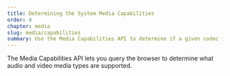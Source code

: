 ```yaml
---
title: Determining the System Media Capabilities
order: 4
chapter: media
slug: media/capabilities
summary: Use the Media Capabilities API to determine if a given codec is supported on the current browser.
---
```


The Media Capabilities API lets you query the browser to determine what audio and video media types are supported.
